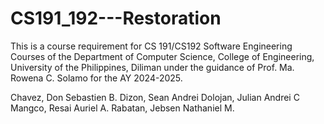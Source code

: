 # CS191_192---Restoration

This is a course requirement for CS 191/CS192 Software Engineering Courses of the Department of Computer Science, College of Engineering, University of the Philippines, Diliman under the guidance of Prof. Ma. Rowena C. Solamo for the AY 2024-2025.

<list of team members in alphabetical order>

Chavez, Don Sebastien B.
Dizon, Sean Andrei
Dolojan, Julian Andrei C 
Mangco, Resai Auriel A.
Rabatan, Jebsen Nathaniel M.
